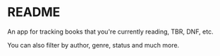 # README

An app for tracking books that you're currently reading, TBR, DNF, etc.

You can also filter by author, genre, status and much more.
